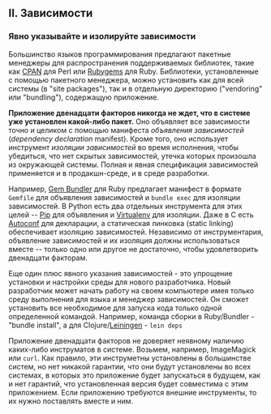 ## II. Зависимости
### Явно указывайте и изолируйте зависимости

Большинство языков программирования предлагают пакетные менеджеры для распространения поддерживаемых
библиотек, такие как [CPAN](http://www.cpan.org/) для Perl или [Rubygems](http://rubygems.org/)
для Ruby. Библиотеки, установленные с помощью пакетного менеджера, можно установить как для
всей системы (в "site packages"), так и в отдельную директорию ("vendoring" или "bundling"),
содержащую приложение.

**Приложение двенадцати факторов никогда не ждет, что в системе уже установлен
какой-либо пакет.** Оно объявляет все зависимости точно и целиком с помощью манифеста
*объявления зависимостей* (*dependency declaration* manifest). Кроме того, оно использует инструмент
*изоляции зависимостей* во время исполнения, чтобы убедиться, что нет скрытых зависимостей, утечка
которых произошла из окружающей системы. Полная и явная спецификация зависимостей применяется и в
продакшн-среде, и в среде разработки.

Например, [Gem Bundler](http://gembundler.com/) для Ruby предлагает манифест в формате `Gemfile`
для объявления зависимостей и `bundle exec` для изоляции зависимостей. В Python есть два отдельных
инструмента для этих целей -- [Pip](http://www.pip-installer.org/en/latest/) для объявления и
[Virtualenv](http://www.virtualenv.org/en/latest/) для изоляции. Даже в C есть
[Autoconf](http://www.gnu.org/s/autoconf/) для декларации, а статическая линковка (static linking)
обеспечивает изоляцию зависимостей. Независимо от инструментария, объявление зависимостей и их изоляция
должны использоваться вместе -- только одно или другое не достаточно, чтобы удовлетворить двенадцати
факторам.

Еще один плюс явного указания зависимостей - это упрощение установки и настройки среды для
нового разработчика. Новый разработчик может начать работу на своем компьютере имея только среду выполнения
для языка и менеджер зависимостей. Он сможет установить все необходимое для запуска кода только одной
определенной командой. Например, команда сборки в Ruby/Bundler - "bundle install", а для
Clojure/[Leiningen](https://github.com/technomancy/leiningen#readme) - `lein deps`

Приложение двенадцати факторов не доверяет неявному наличию каких-либо инструматов в системе. Возьмем,
например, ImageMagick или `curl`. Как правило, эти инструметны установлены в большинстве систем, но нет
никакой гарантии, что они будут установлены во всех системах, в которых это приложение будет запускаться в
будущем, как и нет гарантий, что установленная версия будет совместима с этим приложением. Если приложению
требуются внешние инструменты, то их нужно поставлять вместе и ним.
